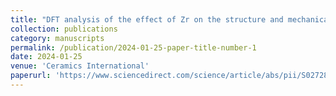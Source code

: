 ```yaml
---
title: "DFT analysis of the effect of Zr on the structure and mechanical property of amorphous SiBCN ceramics"
collection: publications
category: manuscripts
permalink: /publication/2024-01-25-paper-title-number-1
date: 2024-01-25
venue: 'Ceramics International'
paperurl: 'https://www.sciencedirect.com/science/article/abs/pii/S0272884224003286'
---
```



